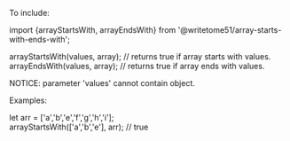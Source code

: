 To include:

import {arrayStartsWith, arrayEndsWith} from '@writetome51/array-starts-with-ends-with';

arrayStartsWith(values, array); // returns true if array starts with values.  
arrayEndsWith(values, array); // returns true if array ends with values.

NOTICE: parameter 'values' cannot contain object.

Examples:

let arr = ['a','b','e','f','g','h','i'];  
arrayStartsWith(['a','b','e'], arr); // true